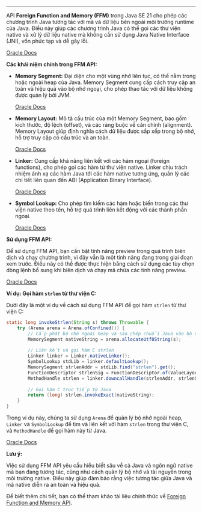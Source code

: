 
---
API **Foreign Function and Memory (FFM)** trong Java SE 21 cho phép các chương trình Java tương tác với mã và dữ liệu bên ngoài môi trường runtime của Java. Điều này giúp các chương trình Java có thể gọi các thư viện native và xử lý dữ liệu native mà không cần sử dụng Java Native Interface (JNI), vốn phức tạp và dễ gây lỗi.

[Oracle Docs](https://docs.oracle.com/en/java/javase/21/core/foreign-function-and-memory-api.html?utm_source=chatgpt.com)

**Các khái niệm chính trong FFM API:**

- **Memory Segment:** Đại diện cho một vùng nhớ liên tục, có thể nằm trong hoặc ngoài heap của Java. Memory Segment cung cấp cách truy cập an toàn và hiệu quả vào bộ nhớ ngoại, cho phép thao tác với dữ liệu không được quản lý bởi JVM.
    
    [Oracle Docs](https://docs.oracle.com/en/java/javase/21/docs/api/java.base/java/lang/foreign/package-summary.html?utm_source=chatgpt.com)
    
- **Memory Layout:** Mô tả cấu trúc của một Memory Segment, bao gồm kích thước, độ lệch (offset), và các ràng buộc về căn chỉnh (alignment). Memory Layout giúp định nghĩa cách dữ liệu được sắp xếp trong bộ nhớ, hỗ trợ truy cập có cấu trúc và an toàn.
    
    [Oracle Docs](https://docs.oracle.com/en/java/javase/21/docs/api/java.base/java/lang/foreign/package-summary.html?utm_source=chatgpt.com)
    
- **Linker:** Cung cấp khả năng liên kết với các hàm ngoại (foreign functions), cho phép gọi các hàm từ thư viện native. Linker chịu trách nhiệm ánh xạ các hàm Java tới các hàm native tương ứng, quản lý các chi tiết liên quan đến ABI (Application Binary Interface).
    
    [Oracle Docs](https://docs.oracle.com/en/java/javase/21/core/calling-c-library-function-foreign-function-and-memory-api.html?utm_source=chatgpt.com)
    
- **Symbol Lookup:** Cho phép tìm kiếm các hàm hoặc biến trong các thư viện native theo tên, hỗ trợ quá trình liên kết động với các thành phần ngoại.
    
    [Oracle Docs](https://docs.oracle.com/en/java/javase/21/core/calling-c-library-function-foreign-function-and-memory-api.html?utm_source=chatgpt.com)
    

**Sử dụng FFM API:**

Để sử dụng FFM API, bạn cần bật tính năng preview trong quá trình biên dịch và chạy chương trình, vì đây vẫn là một tính năng đang trong giai đoạn xem trước. Điều này có thể được thực hiện bằng cách sử dụng các tùy chọn dòng lệnh bổ sung khi biên dịch và chạy mã chứa các tính năng preview.

[Oracle Docs](https://docs.oracle.com/en/java/javase/21/core/foreign-function-and-memory-api.html?utm_source=chatgpt.com)

**Ví dụ: Gọi hàm `strlen` từ thư viện C:**

Dưới đây là một ví dụ về cách sử dụng FFM API để gọi hàm `strlen` từ thư viện C:
```java
static long invokeStrlen(String s) throws Throwable {
    try (Arena arena = Arena.ofConfined()) {
        // Cấp phát bộ nhớ ngoài heap và sao chép chuỗi Java vào bộ nhớ này
        MemorySegment nativeString = arena.allocateUtf8String(s);
        
        // Liên kết và gọi hàm C strlen
        Linker linker = Linker.nativeLinker();
        SymbolLookup stdLib = linker.defaultLookup();
        MemorySegment strlenAddr = stdLib.find("strlen").get();
        FunctionDescriptor strlenSig = FunctionDescriptor.of(ValueLayout.JAVA_LONG, ValueLayout.ADDRESS);
        MethodHandle strlen = linker.downcallHandle(strlenAddr, strlenSig);
        
        // Gọi hàm C trực tiếp từ Java
        return (long) strlen.invokeExact(nativeString);
    }
}
```
Trong ví dụ này, chúng ta sử dụng `Arena` để quản lý bộ nhớ ngoài heap, `Linker` và `SymbolLookup` để tìm và liên kết với hàm `strlen` trong thư viện C, và `MethodHandle` để gọi hàm này từ Java.

[Oracle Docs](https://docs.oracle.com/en/java/javase/21/core/calling-c-library-function-foreign-function-and-memory-api.html?utm_source=chatgpt.com)

**Lưu ý:**

Việc sử dụng FFM API yêu cầu hiểu biết sâu về cả Java và ngôn ngữ native mà bạn đang tương tác, cũng như cách quản lý bộ nhớ và tài nguyên trong môi trường native. Điều này giúp đảm bảo rằng việc tương tác giữa Java và mã native diễn ra an toàn và hiệu quả.

Để biết thêm chi tiết, bạn có thể tham khảo tài liệu chính thức về [Foreign Function and Memory API](https://docs.oracle.com/en/java/javase/21/core/foreign-function-and-memory-api.html).
